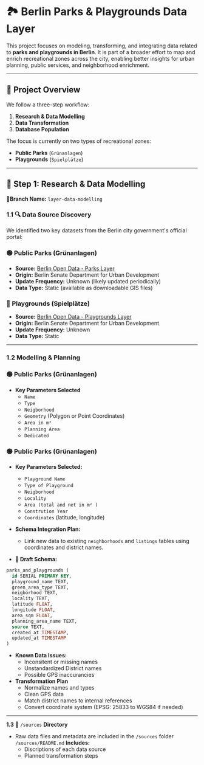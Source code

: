 # 🏞️ Berlin Parks & Playgrounds Data Layer
This project focuses on modeling, transforming, and integrating data related to **parks and playgrounds in Berlin**. It is part of a broader effort to map and enrich recreational zones across the city, enabling better insights for urban planning, public services, and neighborhood enrichment.

---

## 📌 Project Overview
We follow a three-step workflow:

1. **Research & Data Modelling**
2. **Data Transformation**
3. **Database Population**

The focus is currently on two types of recreational zones:

- **Public Parks** (`Grünanlagen`)
- **Playgrounds** (`Spielplätze`)

---

## 🧪 Step 1: Research & Data Modelling
**🔀Branch Name:** `layer-data-modelling`

### 1.1 🔍 Data Source Discovery
We identified two key datasets from the Berlin city government's official portal:

### 🟢 Public Parks (Grünanlagen)
- **Source:** [Berlin Open Data - Parks Layer](https://fbinter.stadt-berlin.de/fb/index.jsp?loginkey=alphaDataStart&alphaDataId=s_gruenanlagenbestand@senstadt)
- **Origin:** Berlin Senate Department for Urban Development
- **Update Frequency:** Unknown (likely updated periodically)
- **Data Type:** Static (available as downloadable GIS files)

### 🥅 Playgrounds (Spielplätze)
- **Source:** [Berlin Open Data - Playgrounds Layer](https://fbinter.stadt-berlin.de/fb/index.jsp?loginkey=alphaDataStart&alphaDataId=s_spielplatzbestand@senstadt)
- **Origin:** Berlin Senate Department for Urban Development
- **Update Frequency:** Unknown
- **Data Type:** Static

---

### 1.2 Modelling & Planning

### 🟢 Public Parks (Grünanlagen)

- **Key Parameters Selected**
  - `Name`
  - `Type`
  - `Neigborhood`
  - `Geometry` (Polygon or Point Coordinates)
  - `Area in m²`
  - `Planning Area`
  - `Dedicated`

### 🟢 Public Parks (Grünanlagen)

- **Key Parameters Selected:**
  - `Playground Name`
  - `Type of Playground`
  - `Neigborhood`
  - `Locality`
  - `Area (total and net in m² )`
  - `Constrution Year`
  - `Coordinates` (latitude, longitude)
  

- **Schema Integration Plan:**

    - Link new data to existing `neighborhoods` and `listings` tables using coordinates and district names.

- **📐 Draft Schema:**

```sql 
parks_and_playgrounds (
  id SERIAL PRIMARY KEY,
  playground_name TEXT,
  green_area_type TEXT,
  neigborhood TEXT,
  locality TEXT,
  latitude FLOAT,
  longitude FLOAT,
  area_sqm FLOAT,
  planning_area_name TEXT,
  source TEXT,
  created_at TIMESTAMP,
  updated_at TIMESTAMP
)
```
- **Known Data Issues:**
    - Inconsitent or missing names
    - Unstandardized District names
    - Possible GPS inaccurancies
- **Transformation Plan**
    - Normalize names and types
    - Clean GPS data
    - Match district names to internal references
    - Convert coordinate system (EPSG: 25833 to WGS84 if needed)

---

**1.3** 📂 `/sources` **Directory**
  
  - Raw data files and metadata are included in the `/sources` folder
`/sources/README.md` **Includes:**
    - Discriptions of each data source
    - Planned transformation steps
